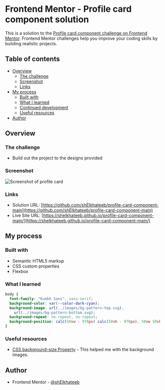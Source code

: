 # Frontend Mentor - Profile card component solution

This is a solution to the [Profile card component challenge on Frontend Mentor](https://www.frontendmentor.io/challenges/profile-card-component-cfArpWshJ). Frontend Mentor challenges help you improve your coding skills by building realistic projects. 

## Table of contents

- [Overview](#overview)
  - [The challenge](#the-challenge)
  - [Screenshot](#screenshot)
  - [Links](#links)
- [My process](#my-process)
  - [Built with](#built-with)
  - [What I learned](#what-i-learned)
  - [Continued development](#continued-development)
  - [Useful resources](#useful-resources)
- [Author](#author)

## Overview

### The challenge

- Build out the project to the designs provided

### Screenshot

![Screenshot of profile card](./screenshot.jpg)

### Links

- Solution URL: [https://github.com/shElkhateeb/profile-card-component-main](https://github.com/shElkhateeb/profile-card-component-main)
- Live Site URL: [https://shelkhateeb.github.io/profile-card-component-main/](https://shelkhateeb.github.io/profile-card-component-main/)

## My process

### Built with

- Semantic HTML5 markup
- CSS custom properties
- Flexbox

### What I learned

```css
body {
  font-family: "Kumbh Sans", sans-serif;
  background-color: var(--color-dark-cyan);
  background-image: url(../images/bg-pattern-top.svg),
    url(../images/bg-pattern-bottom.svg);
  background-repeat: no-repeat, no-repeat;
  background-position: calc(50vw - 978px) calc(50vh - 978px), 50vw 50vh;
}
```

### Useful resources

- [CSS background-size Property](https://www.w3schools.com/cssref/css3_pr_background-size.php) - This helped me with the background images.

## Author

- Frontend Mentor - [@shElkhateeb](https://www.frontendmentor.io/profile/shElkhateeb)